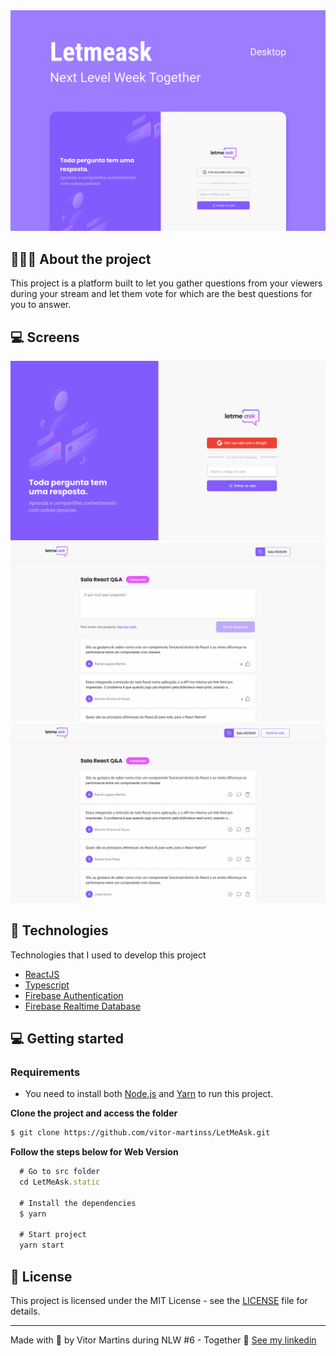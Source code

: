 <img alt="Mockup" src="/readme.assets/cover.jpg">

## 💇🏻‍♂️ About the project

This project is a platform built to let you gather questions from your viewers during your stream and let them vote for which are the best questions for you to answer.

## 💻 Screens

<img alt="Mockup" src="/readme.assets/home.jpg">
<img alt="Mockup" src="/readme.assets/screen1.jpg">
<img alt="Mockup" src="/readme.assets/screen2.jpg">


## 🚀 Technologies

Technologies that I used to develop this project

- [ReactJS](https://reactjs.org/)
- [Typescript](https://www.typescriptlang.org/)
- [Firebase Authentication](https://firebase.google.com/products/auth)
- [Firebase Realtime Database](https://firebase.google.com/products/realtime-database)

## 💻 Getting started


### Requirements

- You need to install both [Node.js](https://nodejs.org/en/download/) and [Yarn](https://yarnpkg.com/) to run this project.

**Clone the project and access the folder**

```bash
$ git clone https://github.com/vitor-martinss/LetMeAsk.git
```

**Follow the steps below for Web Version**

```js
  # Go to src folder
  cd LetMeAsk.static 

  # Install the dependencies
  $ yarn

  # Start project
  yarn start
```

## 📝 License

This project is licensed under the MIT License - see the [LICENSE](LICENSE) file for details.

---

Made with 💜 by Vitor Martins during NLW #6 - Together 👋 [See my linkedin](https://www.linkedin.com/in/vitor-martinss/)